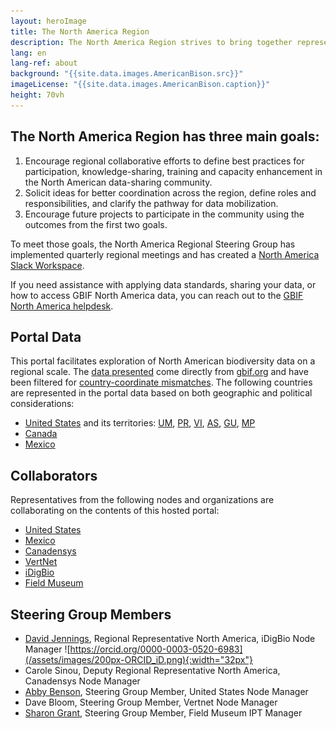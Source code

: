 ```yaml
---
layout: heroImage
title: The North America Region
description: The North America Region strives to bring together representatives from GBIF Nodes, IPT installations, and other organizations/stakeholders to inspire collaboration and discussion of shared goals, challenges, and opportunities.
lang: en
lang-ref: about
background: "{{site.data.images.AmericanBison.src}}"
imageLicense: "{{site.data.images.AmericanBison.caption}}"
height: 70vh
---
```


## The North America Region has three main goals:

1. Encourage regional collaborative efforts to define best practices for participation, knowledge-sharing, training and capacity enhancement in the North American data-sharing community.
2. Solicit ideas for better coordination across the region, define roles and responsibilities, and clarify the pathway for data mobilization.
3. Encourage future projects to participate in the community using the outcomes from the first two goals.

To meet those goals, the North America Regional Steering Group has implemented quarterly regional meetings and has created a [North America Slack Workspace](https://app.slack.com/client/T012ZB91953/G0185BQHTCH).

If you need assistance with applying data standards, sharing your data, or how to access GBIF North America data, you can reach out to the [GBIF North America helpdesk](mailto:gbif.na.helpdesk@gmail.com).

## Portal Data

This portal facilitates exploration of North American biodiversity data on a regional scale. The [data presented](/data) come directly from [gbif.org](https://www.gbif.org) and have been filtered for [country-coordinate mismatches](https://data-blog.gbif.org/post/issues-and-flags/). The following countries are represented in the portal data based on both geographic and political considerations:
* [United States](https://www.gbif.org/country/US/summary) and its territories: [UM](https://www.gbif.org/country/UM/summary), [PR](https://www.gbif.org/country/PR/summary), [VI](https://www.gbif.org/country/VI/summary), [AS](https://www.gbif.org/country/AS/summary), [GU](https://www.gbif.org/country/GU/summary), [MP](https://www.gbif.org/country/MP/summary)
* [Canada](https://www.gbif.org/country/CA/summary)
* [Mexico](https://www.gbif.org/country/MX/summary)

## Collaborators

Representatives from the following nodes and organizations are collaborating on the contents of this hosted portal:
* [United States](https://www.gbif.org/country/US)
* [Mexico](https://www.gbif.org/country/MX)
* [Canadensys](https://www.gbif.org/node/4db9cfd2-1191-4b9d-b579-0b68ceabd968)
* [VertNet](https://www.gbif.org/node/d205def7-82c3-472a-be4b-31d11dcd51fd)
* [iDigBio](https://www.gbif.org/node/f9332bd7-7435-4741-b45a-5fe2887533ec)
* [Field Museum](https://www.gbif.org/publisher/7b8aff00-a9f8-11d8-944b-b8a03c50a862)

## Steering Group Members
* [David Jennings](https://www.idigbio.org/contact/David_Jennings), Regional Representative North America, iDigBio Node Manager ![https://orcid.org/0000-0003-0520-6983](/assets/images/200px-ORCID_iD.png){:width="32px"}
* Carole Sinou, Deputy Regional Representative North America, Canadensys Node Manager
* [Abby Benson](https://www.usgs.gov/staff-profiles/abby-benson?qt-staff_profile_science_products=3#qt-staff_profile_science_products), Steering Group Member, United States Node Manager
* Dave Bloom, Steering Group Member, Vertnet Node Manager
* [Sharon Grant](https://www.fieldmuseum.org/about/staff/profile/11), Steering Group Member, Field Museum IPT Manager
